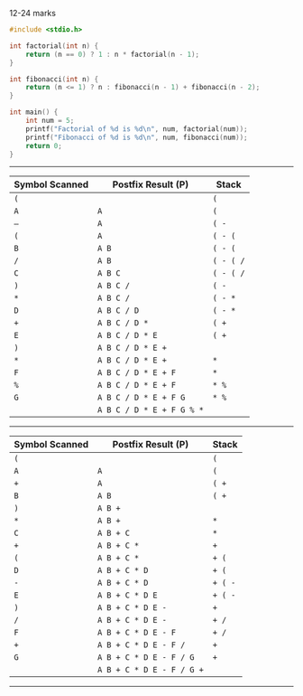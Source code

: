 12-24 marks
```c
#include <stdio.h>

int factorial(int n) {
    return (n == 0) ? 1 : n * factorial(n - 1);
}

int fibonacci(int n) {
    return (n <= 1) ? n : fibonacci(n - 1) + fibonacci(n - 2);
}

int main() {
    int num = 5;
    printf("Factorial of %d is %d\n", num, factorial(num));
    printf("Fibonacci of %d is %d\n", num, fibonacci(num));
    return 0;
}
```
***
| **Symbol Scanned** | **Postfix Result (P)**    | **Stack**        |
|--------------------|---------------------------|------------------|
| `(`                |                           | `(`              |
| `A`                | `A`                       | `(`              |
| `–`                | `A`                       | `( -`            |
| `(`                | `A`                       | `( - (`          |
| `B`                | `A B`                     | `( - (`          |
| `/`                | `A B`                     | `( - ( /`        |
| `C`                | `A B C`                   | `( - ( /`        |
| `)`                | `A B C /`                 | `( -`            |
| `*`                | `A B C /`                 | `( - *`          |
| `D`                | `A B C / D`               | `( - *`          |
| `+`                | `A B C / D *`             | `( +`            |
| `E`                | `A B C / D * E`           | `( +`            |
| `)`                | `A B C / D * E +`         |                  |
| `*`                | `A B C / D * E +`         | `*`              |
| `F`                | `A B C / D * E + F`       | `*`              |
| `%`                | `A B C / D * E + F`       | `* %`            |
| `G`                | `A B C / D * E + F G`     | `* %`            |
|                    | `A B C / D * E + F G % *` |                  |

***
| **Symbol Scanned** | **Postfix Result (P)**    | **Stack**        |
|--------------------|---------------------------|------------------|
| `(`                |                           | `(`              |
| `A`                | `A`                       | `(`              |
| `+`                | `A`                       | `( +`            |
| `B`                | `A B`                     | `( +`            |
| `)`                | `A B +`                   |                    |
| `*`                | `A B +`                   | `*`              |
| `C`                | `A B + C`                 | `*`              |
| `+`                | `A B + C *`               | `+`              |
| `(`                | `A B + C *`               | `+ (`            |
| `D`                | `A B + C * D`             | `+ (`            |
| `-`                | `A B + C * D`             | `+ ( -`          |
| `E`                | `A B + C * D E`           | `+ ( -`          |
| `)`                | `A B + C * D E -`         | `+`              |
| `/`                | `A B + C * D E -`         | `+ /`            |
| `F`                | `A B + C * D E - F`       | `+ /`            |
| `+`                | `A B + C * D E - F /`     | `+`              |
| `G`                | `A B + C * D E - F / G`   | `+`              |
|                    | `A B + C * D E - F / G +` |                  |

***

